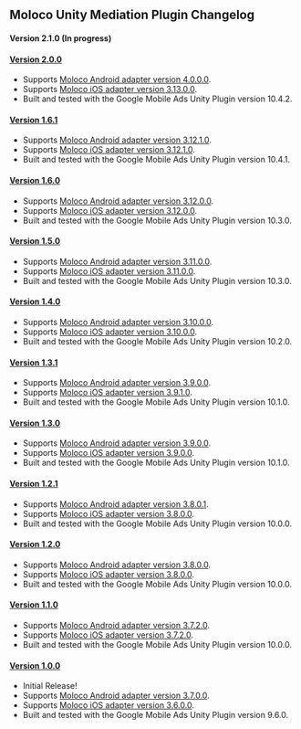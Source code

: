 ## Moloco Unity Mediation Plugin Changelog

#### Version 2.1.0 (In progress)

#### [Version 2.0.0](https://dl.google.com/googleadmobadssdk/mediation/unity/moloco/MolocoUnityAdapter-2.0.0.zip)
- Supports [Moloco Android adapter version 4.0.0.0](https://github.com/googleads/googleads-mobile-android-mediation/blob/main/ThirdPartyAdapters/moloco/CHANGELOG.md#version-4000).
- Supports [Moloco iOS adapter version 3.13.0.0](https://github.com/googleads/googleads-mobile-ios-mediation/blob/main/adapters/Moloco/CHANGELOG.md#version-31300).
- Built and tested with the Google Mobile Ads Unity Plugin version 10.4.2.

#### [Version 1.6.1](https://dl.google.com/googleadmobadssdk/mediation/unity/moloco/MolocoUnityAdapter-1.6.1.zip)
- Supports [Moloco Android adapter version 3.12.1.0](https://github.com/googleads/googleads-mobile-android-mediation/blob/main/ThirdPartyAdapters/moloco/CHANGELOG.md#version-31210).
- Supports [Moloco iOS adapter version 3.12.1.0](https://github.com/googleads/googleads-mobile-ios-mediation/blob/main/adapters/Moloco/CHANGELOG.md#version-31210).
- Built and tested with the Google Mobile Ads Unity Plugin version 10.4.1.

#### [Version 1.6.0](https://dl.google.com/googleadmobadssdk/mediation/unity/moloco/MolocoUnityAdapter-1.6.0.zip)
- Supports [Moloco Android adapter version 3.12.0.0](https://github.com/googleads/googleads-mobile-android-mediation/blob/main/ThirdPartyAdapters/moloco/CHANGELOG.md#version-31200).
- Supports [Moloco iOS adapter version 3.12.0.0](https://github.com/googleads/googleads-mobile-ios-mediation/blob/main/adapters/Moloco/CHANGELOG.md#version-31200).
- Built and tested with the Google Mobile Ads Unity Plugin version 10.3.0.

#### [Version 1.5.0](https://dl.google.com/googleadmobadssdk/mediation/unity/moloco/MolocoUnityAdapter-1.5.0.zip)
- Supports [Moloco Android adapter version 3.11.0.0](https://github.com/googleads/googleads-mobile-android-mediation/blob/main/ThirdPartyAdapters/moloco/CHANGELOG.md#version-31100).
- Supports [Moloco iOS adapter version 3.11.0.0](https://github.com/googleads/googleads-mobile-ios-mediation/blob/main/adapters/Moloco/CHANGELOG.md#version-31100).
- Built and tested with the Google Mobile Ads Unity Plugin version 10.3.0.

#### [Version 1.4.0](https://dl.google.com/googleadmobadssdk/mediation/unity/moloco/MolocoUnityAdapter-1.4.0.zip)
- Supports [Moloco Android adapter version 3.10.0.0](https://github.com/googleads/googleads-mobile-android-mediation/blob/main/ThirdPartyAdapters/moloco/CHANGELOG.md#version-31000).
- Supports [Moloco iOS adapter version 3.10.0.0](https://github.com/googleads/googleads-mobile-ios-mediation/blob/main/adapters/Moloco/CHANGELOG.md#version-31000).
- Built and tested with the Google Mobile Ads Unity Plugin version 10.2.0.

#### [Version 1.3.1](https://dl.google.com/googleadmobadssdk/mediation/unity/moloco/MolocoUnityAdapter-1.3.1.zip)
- Supports [Moloco Android adapter version 3.9.0.0](https://github.com/googleads/googleads-mobile-android-mediation/blob/main/ThirdPartyAdapters/moloco/CHANGELOG.md#version-3900).
- Supports [Moloco iOS adapter version 3.9.1.0](https://github.com/googleads/googleads-mobile-ios-mediation/blob/main/adapters/Moloco/CHANGELOG.md#version-3910).
- Built and tested with the Google Mobile Ads Unity Plugin version 10.1.0.

#### [Version 1.3.0](https://dl.google.com/googleadmobadssdk/mediation/unity/moloco/MolocoUnityAdapter-1.3.0.zip)
- Supports [Moloco Android adapter version 3.9.0.0](https://github.com/googleads/googleads-mobile-android-mediation/blob/main/ThirdPartyAdapters/moloco/CHANGELOG.md#version-3900).
- Supports [Moloco iOS adapter version 3.9.0.0](https://github.com/googleads/googleads-mobile-ios-mediation/blob/main/adapters/Moloco/CHANGELOG.md#version-3900).
- Built and tested with the Google Mobile Ads Unity Plugin version 10.1.0.

#### [Version 1.2.1](https://dl.google.com/googleadmobadssdk/mediation/unity/moloco/MolocoUnityAdapter-1.2.1.zip)
- Supports [Moloco Android adapter version 3.8.0.1](https://github.com/googleads/googleads-mobile-android-mediation/blob/main/ThirdPartyAdapters/moloco/CHANGELOG.md#version-3801).
- Supports [Moloco iOS adapter version 3.8.0.0](https://github.com/googleads/googleads-mobile-ios-mediation/blob/main/adapters/Moloco/CHANGELOG.md#version-3800).
- Built and tested with the Google Mobile Ads Unity Plugin version 10.0.0.

#### [Version 1.2.0](https://dl.google.com/googleadmobadssdk/mediation/unity/moloco/MolocoUnityAdapter-1.2.0.zip)
- Supports [Moloco Android adapter version 3.8.0.0](https://github.com/googleads/googleads-mobile-android-mediation/blob/main/ThirdPartyAdapters/moloco/CHANGELOG.md#version-3800).
- Supports [Moloco iOS adapter version 3.8.0.0](https://github.com/googleads/googleads-mobile-ios-mediation/blob/main/adapters/Moloco/CHANGELOG.md#version-3800).
- Built and tested with the Google Mobile Ads Unity Plugin version 10.0.0.

#### [Version 1.1.0](https://dl.google.com/googleadmobadssdk/mediation/unity/moloco/MolocoUnityAdapter-1.1.0.zip)
- Supports [Moloco Android adapter version 3.7.2.0](https://github.com/googleads/googleads-mobile-android-mediation/blob/main/ThirdPartyAdapters/moloco/CHANGELOG.md#version-3720).
- Supports [Moloco iOS adapter version 3.7.2.0](https://github.com/googleads/googleads-mobile-ios-mediation/blob/main/adapters/Moloco/CHANGELOG.md#version-3720).
- Built and tested with the Google Mobile Ads Unity Plugin version 10.0.0.

#### [Version 1.0.0](https://dl.google.com/googleadmobadssdk/mediation/unity/moloco/MolocoUnityAdapter-1.0.0.zip)
- Initial Release!
- Supports [Moloco Android adapter version 3.7.0.0](https://github.com/googleads/googleads-mobile-android-mediation/blob/main/ThirdPartyAdapters/moloco/CHANGELOG.md#version-3700).
- Supports [Moloco iOS adapter version 3.6.0.0](https://github.com/googleads/googleads-mobile-ios-mediation/blob/main/adapters/Moloco/CHANGELOG.md#version-3600).
- Built and tested with the Google Mobile Ads Unity Plugin version 9.6.0.

